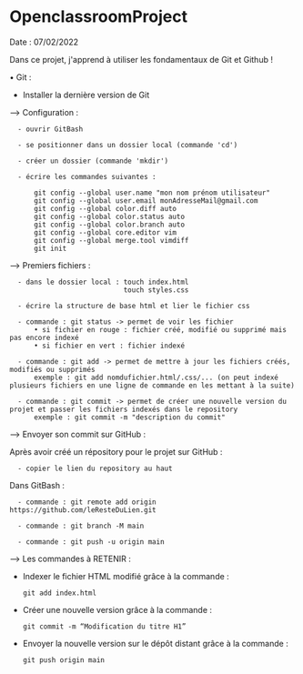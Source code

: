 # OpenclassroomProject
Date : 07/02/2022

Dans ce projet, j'apprend à utiliser les fondamentaux de Git et Github !


• Git :

- Installer la dernière version de Git 

--> Configuration :

      - ouvrir GitBash
      
      - se positionner dans un dossier local (commande 'cd')
      
      - créer un dossier (commande 'mkdir')
      
      - écrire les commandes suivantes : 
      
          git config --global user.name "mon nom prénom utilisateur"
          git config --global user.email monAdresseMail@gmail.com
          git config --global color.diff auto
          git config --global color.status auto
          git config --global color.branch auto 
          git config --global core.editor vim
          git config --global merge.tool vimdiff
          git init
          
--> Premiers fichiers :

      - dans le dossier local : touch index.html 
                                touch styles.css
                                
      - écrire la structure de base html et lier le fichier css
      
      - commande : git status -> permet de voir les fichier 
          • si fichier en rouge : fichier créé, modifié ou supprimé mais pas encore indexé
          • si fichier en vert : fichier indexé 
          
      - commande : git add -> permet de mettre à jour les fichiers créés, modifiés ou supprimés
          exemple : git add nomdufichier.html/.css/... (on peut indexé plusieurs fichiers en une ligne de commande en les mettant à la suite)
      
      - commande : git commit -> permet de créer une nouvelle version du projet et passer les fichiers indexés dans le repository
          exemple : git commit -m "description du commit"
          
--> Envoyer son commit sur GitHub :

Après avoir créé un répository pour le projet sur GitHub :

      - copier le lien du repository au haut
      
Dans GitBash :

      - commande : git remote add origin https://github.com/leResteDuLien.git
      
      - commande : git branch -M main 
      
      - commande : git push -u origin main 
      

--> Les commandes à RETENIR : 

- Indexer le fichier HTML modifié grâce à la commande : 

      git add index.html
    
- Créer une nouvelle version grâce à la commande :

      git commit -m “Modification du titre H1”
    
- Envoyer la nouvelle version sur le dépôt distant grâce à la commande :

      git push origin main

